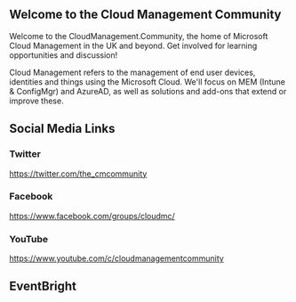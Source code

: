 ## Welcome to the Cloud Management Community

Welcome to the CloudManagement.Community, the home of Microsoft Cloud Management in the UK and beyond. Get involved for learning opportunities and discussion!

Cloud Management refers to the management of end user devices, identities and things using the Microsoft Cloud. We'll focus on MEM (Intune & ConfigMgr) and AzureAD, as well as solutions and add-ons that extend or improve these.

## Social Media Links

### Twitter
https://twitter.com/the_cmcommunity

### Facebook
https://www.facebook.com/groups/cloudmc/

### YouTube
https://www.youtube.com/c/cloudmanagementcommunity

## EventBright

<script type="text/javascript">var exampleCallback = function() { console.log('Order complete!'); }; window.EBWidgets.createWidget({ // Required widgetType: 'checkout', eventId: '167198532311', iframeContainerId: 'eventbrite-widget-container-167198532311', // Optional iframeContainerHeight: 425, // Widget height in pixels. Defaults to a minimum of 425px if not provided onOrderComplete: exampleCallback // Method called when an order has successfully completed });</script>
